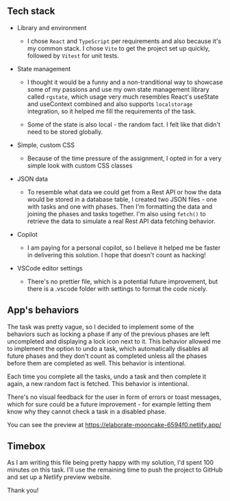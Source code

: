 ## Tech stack

- Library and environment

  - I chose `React` and `TypeScript` per requirements and also because it's my common stack. I chose `Vite` to get the project set up quickly, followed by `Vitest` for unit tests.

- State management

  - I thought it would be a funny and a non-tranditional way to showcase some of my passions and use my own state management library called `rgstate`, which usage very much resembles React's useState and useContext combined and also supports `localstorage` integration, so it helped me fill the requirements of the task.

  - Some of the state is also local - the random fact. I felt like that didn't need to be stored globally.

- Simple, custom CSS

  - Because of the time pressure of the assignment, I opted in for a very simple look with custom CSS classes

- JSON data

  - To resemble what data we could get from a Rest API or how the data would be stored in a database table, I created two JSON files - one with tasks and one with phases. Then I'm formatting the data and joining the phases and tasks together. I'm also using `fetch()` to retrieve the data to simulate a real Rest API data fetching behavior.

- Copilot

  - I am paying for a personal copilot, so I believe it helped me be faster in delivering this solution. I hope that doesn't count as hacking!

- VSCode editor settings
  - There's no prettier file, which is a potential future improvement, but there is a .vscode folder with settings to format the code nicely.

## App's behaviors

The task was pretty vague, so I decided to implement some of the behaviors such as locking a phase if any of the previous phases are left uncompleted and displaying a lock icon next to it. This behavior allowed me to implement the option to undo a task, which automatically disables all future phases and they don't count as completed unless all the phases before them are completed as well. This behavior is intentional.

Each time you complete all the tasks, undo a task and then complete it again, a new random fact is fetched. This behavior is intentional.

There's no visual feedback for the user in form of errors or toast messages, which for sure could be a future improvement - for example letting them know why they cannot check a task in a disabled phase.

You can see the preview at https://elaborate-mooncake-6594f0.netlify.app/

## Timebox

As I am writing this file being pretty happy with my solution, I'd spent 100 minutes on this task. I'll use the remaining time to push the project to GitHub and set up a Netlify preview website.

Thank you!
